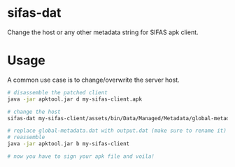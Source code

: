 # sifas-dat
Change the host or any other metadata string for SIFAS apk client.

# Usage
A common use case is to change/overwrite the server host.

```bash
# disassemble the patched client
java -jar apktool.jar d my-sifas-client.apk

# change the host
sifas-dat my-sifas-client/assets/bin/Data/Managed/Metadata/global-metadata.dat 192.168.1.123 192.168.1.170

# replace global-metadata.dat with output.dat (make sure to rename it)
# reassemble
java -jar apktool.jar b my-sifas-client

# now you have to sign your apk file and voila!
```